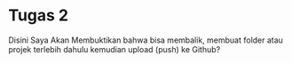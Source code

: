 # Tugas 2

Disini Saya Akan Membuktikan bahwa bisa membalik, membuat folder atau projek terlebih dahulu kemudian upload (push) ke Github?
